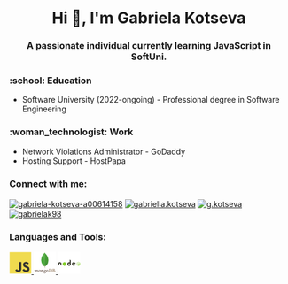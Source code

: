 <h1 align="center">Hi 👋, I'm Gabriela Kotseva</h1>
<h3 align="center">A passionate individual currently learning JavaScript in SoftUni.</h3>

<h3>:school: Education</h3>
<ul>
  <li>Software University (2022-ongoing) - Professional degree in Software Engineering</li>
</ul>

<h3>:woman_technologist: Work</h3>
<ul>
  <li>Network Violations Administrator - GoDaddy</li>
  <li>Hosting Support - HostPapa</li>
</ul>

<h3 align="left">Connect with me:</h3>
<p align="left">
<a href="https://linkedin.com/in/gabriela-kotseva-a00614158" target="blank"><img align="center" src="https://raw.githubusercontent.com/rahuldkjain/github-profile-readme-generator/master/src/images/icons/Social/linked-in-alt.svg" alt="gabriela-kotseva-a00614158" height="30" width="40" /></a>
<a href="https://fb.com/gabriella.kotseva" target="blank"><img align="center" src="https://raw.githubusercontent.com/rahuldkjain/github-profile-readme-generator/master/src/images/icons/Social/facebook.svg" alt="gabriella.kotseva" height="30" width="40" /></a>
<a href="https://instagram.com/g.kotseva" target="blank"><img align="center" src="https://raw.githubusercontent.com/rahuldkjain/github-profile-readme-generator/master/src/images/icons/Social/instagram.svg" alt="g.kotseva" height="30" width="40" /></a>
<a href="https://www.leetcode.com/gabrielak98" target="blank"><img align="center" src="https://raw.githubusercontent.com/rahuldkjain/github-profile-readme-generator/master/src/images/icons/Social/leet-code.svg" alt="gabrielak98" height="30" width="40" /></a>
</p>

<h3 align="left">Languages and Tools:</h3>
<p align="left"> <a href="https://developer.mozilla.org/en-US/docs/Web/JavaScript" target="_blank" rel="noreferrer"> <img src="https://raw.githubusercontent.com/devicons/devicon/master/icons/javascript/javascript-original.svg" alt="javascript" width="40" height="40"/> </a> <a href="https://www.mongodb.com/" target="_blank" rel="noreferrer"> <img src="https://raw.githubusercontent.com/devicons/devicon/master/icons/mongodb/mongodb-original-wordmark.svg" alt="mongodb" width="40" height="40"/> </a> <a href="https://nodejs.org" target="_blank" rel="noreferrer"> <img src="https://raw.githubusercontent.com/devicons/devicon/master/icons/nodejs/nodejs-original-wordmark.svg" alt="nodejs" width="40" height="40"/> </a> <a href="https://www.svgrepo.com/show/303500/react-1-logo.svg"></a>
